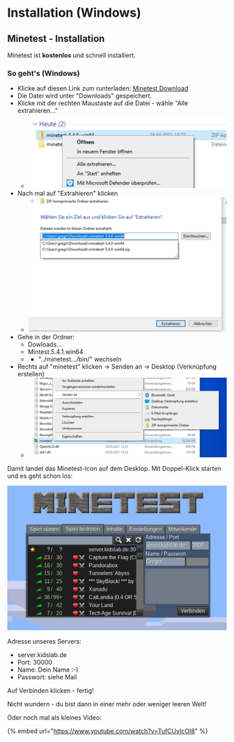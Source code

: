 # Installation (Windows)

## Minetest - Installation

Minetest ist **kostenlos** und schnell installiert.

### So geht's (Windows)

* Klicke auf diesen Link zum runterladen: [Minetest Download](https://github.com/minetest/minetest/releases/download/5.4.1/minetest-5.4.1-win64.zip)
* Die Datei wird unter "Downloads" gespeichert.
* Klicke mit der rechten Maustaste auf die Datei - wähle "Alle extrahieren..."
  * ![](../../.gitbook/assets/Minetest-Install-1.png)
* Nach mal auf "Extrahieren" klicken
  * ![](../../.gitbook/assets/Minetest-Install-2.png)
* Gehe in der Ordner:
  * Dowloads...
  * Mintest.5.4.1.win64
  *
    * "../minetest.../bin/" wechseln
* Rechts auf "minetest" klicken -> Senden an -> Desktop (Verknüpfung erstellen)
  * ![](../../.gitbook/assets/Minetest-Install-3.png)

Damit landet das Minetest-Icon auf dem Desktop. Mit Doppel-Klick starten und es geht schon los:

![](../../.gitbook/assets/Minetest-Install-4.png)

Adresse unseres Servers:

* server.kidslab.de
* Port: 30000
* Name: Dein Name :-)
* Passwort: siehe Mail

Auf Verbinden klicken - fertig!

Nicht wundern - du bist dann in einer mehr oder weniger leeren Welt!

Oder noch mal als kleines Video:

{% embed url="https://www.youtube.com/watch?v=TufCUvIcOI8" %}
